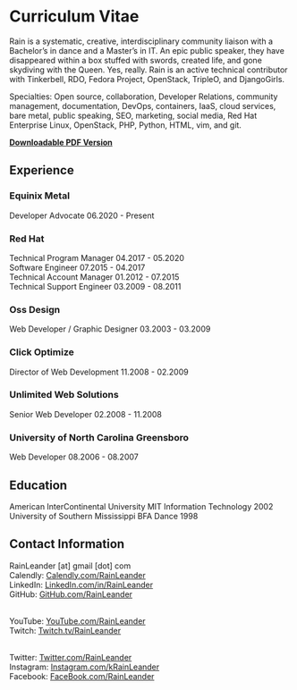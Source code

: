 # Curriculum Vitae
Rain is a systematic, creative, interdisciplinary community liaison with a Bachelor’s in dance and a Master’s in IT. An epic public speaker, they have disappeared within a box stuffed with swords, created life, and gone skydiving with the Queen. Yes, really. Rain is an active technical contributor with Tinkerbell, RDO, Fedora Project, OpenStack, TripleO, and DjangoGirls. 

Specialties: Open source, collaboration, Developer Relations, community management, documentation, DevOps, containers, IaaS, cloud services, bare metal, public speaking, SEO, marketing, social media, Red Hat Enterprise Linux, OpenStack, PHP, Python, HTML, vim, and git. 

**[Downloadable PDF Version](RainLeanderResumeMarch2021.pdf)**

## Experience
### Equinix Metal
Developer Advocate 06.2020 - Present

### Red Hat
Technical Program Manager 04.2017 - 05.2020<br>
Software Engineer 07.2015 - 04.2017<br>
Technical Account Manager 01.2012 - 07.2015<br>
Technical Support Engineer 03.2009 - 08.2011

### Oss Design
Web Developer / Graphic Designer 03.2003 - 03.2009

### Click Optimize
Director of Web Development 11.2008 - 02.2009

### Unlimited Web Solutions
Senior Web Developer 02.2008 - 11.2008

### University of North Carolina Greensboro
Web Developer 08.2006 - 08.2007

## Education
American InterContinental University MIT Information Technology 2002<br>
University of Southern Mississippi BFA Dance 1998

## Contact Information
RainLeander [at] gmail [dot] com<br>
Calendly: [Calendly.com/RainLeander](https://calendly.com/rainleander)<br>
LinkedIn: [LinkedIn.com/in/RainLeander](https://www.linkedin.com/in/rainleander/)<br>
GitHub: [GitHub.com/RainLeander](https://github.com/rainleander)<br><br>

YouTube: [YouTube.com/RainLeander](http://youtube.com/rainleander)<br>
Twitch: [Twitch.tv/RainLeander](http://twitch.tv/rainleander)<br><br>

Twitter: [Twitter.com/RainLeander](https://twitter.com/rainleander)<br>
Instagram: [Instagram.com/kRainLeander](https://www.instagram.com/krainleander/)<br>
Facebook: [FaceBook.com/RainLeander](http://facebook.com/rainleander)
